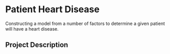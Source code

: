 # Patient Heart Disease
Constructing a model from a number of factors to determine a given patient will have a heart disease.

## Project Description
